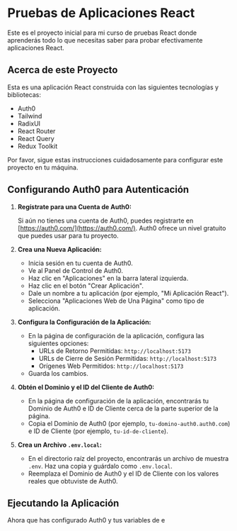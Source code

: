 # Pruebas de Aplicaciones React

Este es el proyecto inicial para mi curso de pruebas React donde aprenderás todo lo que necesitas saber para probar efectivamente aplicaciones React.

## Acerca de este Proyecto

Esta es una aplicación React construida con las siguientes tecnologías y bibliotecas:

- Auth0
- Tailwind
- RadixUI
- React Router
- React Query
- Redux Toolkit

Por favor, sigue estas instrucciones cuidadosamente para configurar este proyecto en tu máquina.

## Configurando Auth0 para Autenticación

1. **Regístrate para una Cuenta de Auth0:**

   Si aún no tienes una cuenta de Auth0, puedes registrarte en [https://auth0.com/](https://auth0.com/). Auth0 ofrece un nivel gratuito que puedes usar para tu proyecto.

2. **Crea una Nueva Aplicación:**

   - Inicia sesión en tu cuenta de Auth0.
   - Ve al Panel de Control de Auth0.
   - Haz clic en "Aplicaciones" en la barra lateral izquierda.
   - Haz clic en el botón "Crear Aplicación".
   - Dale un nombre a tu aplicación (por ejemplo, "Mi Aplicación React").
   - Selecciona "Aplicaciones Web de Una Página" como tipo de aplicación.

3. **Configura la Configuración de la Aplicación:**

   - En la página de configuración de la aplicación, configura las siguientes opciones:
     - URLs de Retorno Permitidas: `http://localhost:5173`
     - URLs de Cierre de Sesión Permitidas: `http://localhost:5173`
     - Orígenes Web Permitidos: `http://localhost:5173`
   - Guarda los cambios.

4. **Obtén el Dominio y el ID del Cliente de Auth0:**

   - En la página de configuración de la aplicación, encontrarás tu Dominio de Auth0 e ID de Cliente cerca de la parte superior de la página.
   - Copia el Dominio de Auth0 (por ejemplo, `tu-domino-auth0.auth0.com`) e ID de Cliente (por ejemplo, `tu-id-de-cliente`).

5. **Crea un Archivo `.env.local`:**

   - En el directorio raíz del proyecto, encontrarás un archivo de muestra `.env`. Haz una copia y guárdalo como `.env.local`.
   - Reemplaza el Dominio de Auth0 y el ID de Cliente con los valores reales que obtuviste de Auth0.

## Ejecutando la Aplicación

Ahora que has configurado Auth0 y tus variables de e
